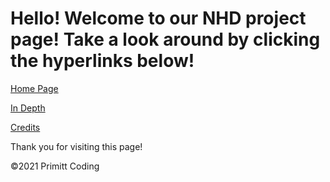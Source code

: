 # Hello! Welcome to our NHD project page! Take a look around by clicking the hyperlinks below!

[Home Page](/home)

[In Depth](/indepth)

[Credits](/credits)


Thank you for visiting this page!



<p font-size="3" font-align="center">©2021 Primitt Coding